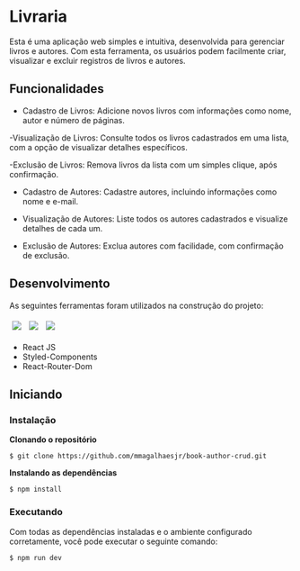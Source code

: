 # Livraria

Esta é uma aplicação web simples e intuitiva, desenvolvida para gerenciar livros e autores. Com esta ferramenta, os usuários podem facilmente criar, visualizar e excluir registros de livros e autores.

## Funcionalidades

- Cadastro de Livros: Adicione novos livros com informações como nome, autor e número de páginas.

-Visualização de Livros: Consulte todos os livros cadastrados em uma lista, com a opção de visualizar detalhes específicos.

-Exclusão de Livros: Remova livros da lista com um simples clique, após confirmação.

- Cadastro de Autores: Cadastre autores, incluindo informações como nome e e-mail.

- Visualização de Autores: Liste todos os autores cadastrados e visualize detalhes de cada um.

- Exclusão de Autores: Exclua autores com facilidade, com confirmação de exclusão.



## Desenvolvimento

As seguintes ferramentas foram utilizados na construção do projeto:
<p>
    <img style='margin: 5px;' src="https://img.shields.io/badge/react-app%20-%2320232a.svg?&style=for-the-badge&color=60ddf9&logo=react&logoColor=%2361DAFB"/>
  <img style='margin: 5px;' src='https://img.shields.io/badge/styled-components%20-%2320232a.svg?&style=for-the-badge&color=b8679e&logo=styled-components&logoColor=%3a3a3a'>
  <img style='margin: 5px;' src="https://img.shields.io/badge/react_route%20-%2320232a.svg?&style=for-the-badge&logo=react&logoColor=%2361DAFB"/>
</p>

- React JS
- Styled-Components
- React-Router-Dom

## Iniciando

### Instalação

**Clonando o repositório**

```
$ git clone https://github.com/mmagalhaesjr/book-author-crud.git

```

**Instalando as dependências**

```
$ npm install
```

### Executando

Com todas as dependências instaladas e o ambiente configurado corretamente, você pode executar o seguinte comando:


```
$ npm run dev
```

